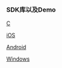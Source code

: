 ### SDK库以及Demo
[C](https://github.com/AntelopeExpress/public-doc/blob/master/SDK-C/zipdown/ly_sdk_c.zip?raw=true)

[iOS](https://github.com/AntelopeExpress/public-doc/blob/master/SDK-iOS/zipdown/ly_sdk_ios.zip?raw=true)

[Android](https://github.com/AntelopeExpress/public-doc/blob/master/SDK-Android/zipdown/ly_sdk_android.zip?raw=true)

[Windows](https://github.com/AntelopeExpress/public-doc/blob/master/SDK-Windows/zipdown/ly_sdk_windows.zip?raw=true)
